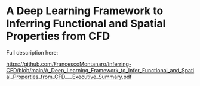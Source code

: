 # A Deep Learning Framework to Inferring Functional and Spatial Properties from CFD

Full description here: 

https://github.com/FrancescoMontanaro/Inferring-CFD/blob/main/A_Deep_Learning_Framework_to_Infer_Functional_and_Spatial_Properties_from_CFD___Executive_Summary.pdf
